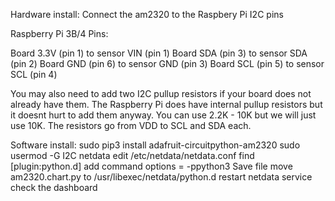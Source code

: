 Hardware install:
Connect the am2320 to the Raspbery Pi I2C pins

Raspberry Pi 3B/4 Pins:

Board 3.3V (pin 1) to sensor VIN (pin 1)
Board SDA (pin 3) to sensor SDA (pin 2)
Board GND (pin 6) to sensor GND (pin 3)
Board SCL (pin 5) to sensor SCL (pin 4)


You may also need to add two I2C pullup resistors if your board does not already have them. The Raspberry Pi does have internal pullup resistors but it doesnt hurt to add them anyway. You can use 2.2K - 10K but we will just use 10K. The resistors go from VDD to SCL and SDA each.


Software install:
sudo pip3 install adafruit-circuitpython-am2320
sudo usermod -G I2C netdata
edit /etc/netdata/netdata.conf
find [plugin:python.d]
add  command options = -ppython3
Save file
move am2320.chart.py to /usr/libexec/netdata/python.d 
restart netdata service
check the dashboard

